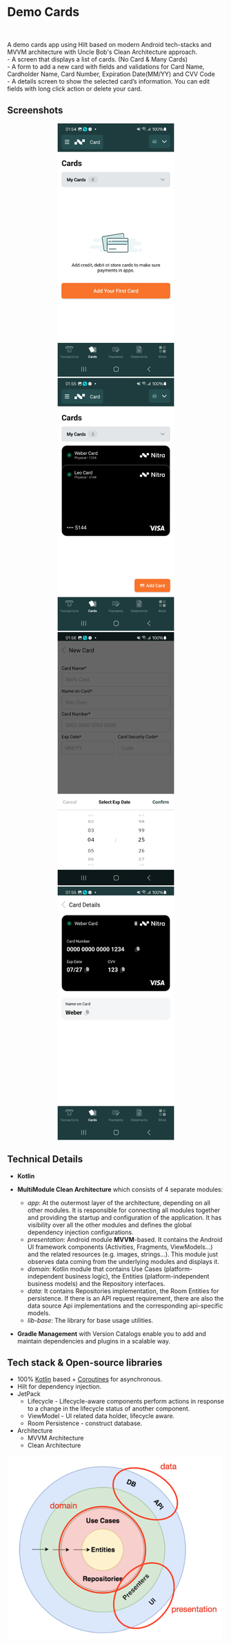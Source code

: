 
<h1>Demo Cards</h1></br>
<p>  
A demo cards app using Hilt based on modern Android tech-stacks and MVVM architecture with Uncle Bob's Clean Architecture approach. <br>
- A screen that displays a list of cards. (No Card & Many Cards)<br>
- A form to add a new card with fields and validations for Card Name, Cardholder Name, Card Number, Expiration Date(MM/YY) and CVV Code <br>
- A details screen to show the selected card’s information. You can edit fields with long click action or delete your card. <br>
</p>

## Screenshots
<p align="center">
<img src="graphics/no_card.jpg" width="270"/>
<img src="graphics/cards.jpg" width="270"/>
<img src="graphics/add_card.jpg" width="270"/>
<img src="graphics/card_detail.jpg" width="270"/>
</p>

## Technical Details
- **Kotlin**

- **MultiModule Clean Architecture** which consists of 4 separate modules:
  -  _app_: At the outermost layer of the architecture, depending on all other modules. It is responsible for connecting all modules together and providing the startup and configuration of the application. It has visibility over all the other modules and defines the global dependency injection configurations.
  -  _presentation_: Android module **MVVM**-based. It contains the Android UI framework components (Activities, Fragments, ViewModels...) and the related resources (e.g. images, strings...). This module just observes data coming from the underlying modules and displays it.
  -  _domain_: Kotlin module that contains Use Cases (platform-independent business logic), the Entities (platform-independent business models) and the Repository interfaces.
  -  _data_: It contains Repositories implementation, the Room Entities for persistence. If there is an API request requirement, there are also the data source Api implementations and the corresponding api-specific models.
  - _lib-base_: The library for base usage utilities.

- **Gradle Management** with Version Catalogs enable you to add and maintain dependencies and plugins in a scalable way. 


## Tech stack & Open-source libraries
- 100% [Kotlin](https://kotlinlang.org/) based + [Coroutines](https://github.com/Kotlin/kotlinx.coroutines) for asynchronous.
- Hilt for dependency injection.
- JetPack
    - Lifecycle - Lifecycle-aware components perform actions in response to a change in the lifecycle status of another component.
    - ViewModel - UI related data holder, lifecycle aware.
    - Room Persistence - construct database.
- Architecture
    - MVVM Architecture
    - Clean Architecture

<p>
<img src="graphics/clean_architecture_android.png" width="500"/>
</p>